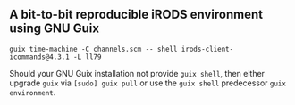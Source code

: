 ## A bit-to-bit reproducible iRODS environment using GNU Guix

```
guix time-machine -C channels.scm -- shell irods-client-icommands@4.3.1 -L ll79
```

Should your GNU Guix installation not provide `guix shell`, then either
upgrade `guix` via `[sudo] guix pull` or use the `guix shell` predecessor
`guix environment`.